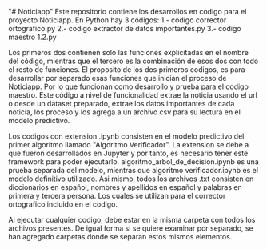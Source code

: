 "# Noticiapp" 
Este repositorio contiene los desarrollos en codigo para el proyecto Noticiapp.
En Python hay 3 códigos:
1.- codigo corrector ortografico.py 
2.- codigo extractor de datos importantes.py
3.- codigo maestro 1.2.py

Los primeros dos contienen solo las funciones explicitadas en el nombre del código, mientras que el tercero es la combinación de esos dos con todo el resto de funciones.
El proposito de los dos primeros codigos, es para desarrollar por separado esas funciones que inician el proceso de Noticiapp. Por lo que funcionan como desarrollo y prueba para el codigo maestro.
Este código a nivel de funcionalidad extrae la noticia usando el url o desde un dataset preparado, extrae los datos importantes de cada noticia, los proceso y los agrega a un archivo csv para su lectura en el modelo predictivo.

Los codigos con extension .ipynb consisten en el modelo predictivo del primer algoritmo llamado "Algoritmo Verificador". La extension se debe a que fueron desarrollados en Jupyter y por tanto, es necesario tener este framework para poder ejecutarlo.
algoritmo_arbol_de_decision.ipynb es una prueba separada del modelo, mientras que algoritmo verificador.ipynb es el modelo definitivo utilizado.
Asi mismo, todos los archivos .txt consisten en diccionarios en español, nombres y apellidos en español y palabras en primera y tercera persona. Los cuales se utilizan para el corrector ortografico incluido en el codigo.

Al ejecutar cualquier codigo, debe estar en la misma carpeta con todos los archivos presentes. De igual forma si se quiere examinar por separado, se han agregado carpetas donde se separan estos mismos elementos.
